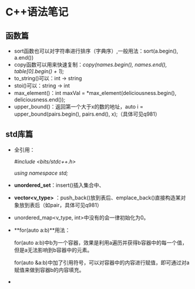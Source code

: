# C++语法笔记

## 函数篇

- sort函数也可以对字符串进行排序（字典序）,一般用法：sort(a.begin(), a.end())
- copy函数可以用来快速复制：*copy(names.begin(), names.end(), table[0].begin() + 1);*
- to_string()可以：int -> string
- stoi()可以：string -> int
- max_element()：int maxVal = *max_element(deliciousness.begin(), deliciousness.end());
- upper_bound()：返回第一个大于x的数的地址，auto i = upper_bound(pairs.begin(), pairs.end(), x);（具体可见q981）





## std库篇

- 全引用：

  *\#include <bits/stdc++.h>*

  *using namespace std;*

- **unordered_set**：insert()插入集合中、

- **vector<v_type>** ：push_back()放到表后、emplace_back()直接构造某对象放到表后（如pair，具体可见q981）

- unordered_map<v_type, int>中没有的会一律初始化为0。

- **for(auto a:b)**用法：

  for(auto a:b)中b为一个容器，效果是利用a遍历并获得b容器中的每一个值，但是a无法影响到b容器中的元素。

  for(auto &a:b)中加了引用符号，可以对容器中的内容进行赋值，即可通过对a赋值来做到容器b的内容填充。

- 



